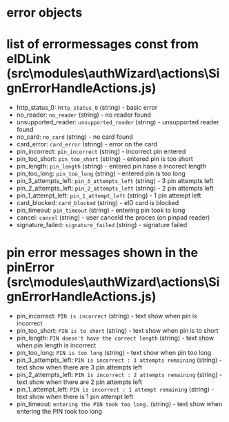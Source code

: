 # error objects

# list of errormessages const from eIDLink (src\modules\authWizard\actions\SignErrorHandleActions.js)
+ http_status_0: `http_status_0` (string) - basic error
+ no_reader: `no_reader` (string) - no reader found
+ unsupported_reader: `unsupported_reader` (string) - unsupported reader found
+ no_card: `no_card` (string) - no card found
+ card_error: `card_error` (string) - error on the card
+ pin_incorrect: `pin_incorrect` (string) - incorrect pin entered
+ pin_too_short: `pin_too_short` (string) - entered pin is too short
+ pin_length: `pin_length` (string) - entered pin hase a incorect length 
+ pin_too_long: `pin_too_long` (string) - entered pin is too long
+ pin_3_attempts_left: `pin_3_attempts_left` (string) - 3 pin attempts left 
+ pin_2_attempts_left: `pin_2_attempts_left` (string) - 2 pin attempts left 
+ pin_1_attempt_left: `pin_1_attempt_left` (string) - 1 pin attempt left 
+ card_blocked: `card_blocked` (string) - eID card is blocked
+ pin_timeout: `pin_timeout` (string) - entering pin took to long
+ cancel: `cancel` (string) - user canceld the proces (on pinpad reader)
+ signature_failed: `signature_failed` (string) - signature failed

# pin error messages shown in the pinError (src\modules\authWizard\actions\SignErrorHandleActions.js)
+ pin_incorrect: `PIN is incorrect` (string) - text show when pin is incorrect
+ pin_too_short: `PIN is to short` (string) - text show when pin is to short
+ pin_length: `PIN doesn't have the correct length` (string) - text show when pin length is incorrect
+ pin_too_long: `PIN is too long` (string) - text show when pin too long
+ pin_3_attempts_left: `PIN is incorrect : 3 attempts remaining` (string) - text show when there are 3 pin attempts left
+ pin_2_attempts_left: `PIN is incorrect : 2 attempts remaining` (string) - text show when there are 2 pin attempts left
+ pin_1_attempt_left: `PIN is incorrect : 1 attempt remaining` (string) - text show when there is 1 pin attempt left
+ pin_timeout: `entering the PIN took too long.` (string) - text show when entering the PIN took too long